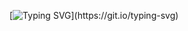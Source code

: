 [![Typing SVG](https://readme-typing-svg.demolab.com?font=Source+Code+Pro&pause=1000&color=FFFFFF&width=435&lines=Hey%2C+I'm+Jacob.)](https://git.io/typing-svg)
